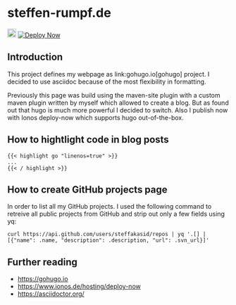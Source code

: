 # steffen-rumpf.de

[<img src="https://mirrors.creativecommons.org/presskit/buttons/88x31/svg/by-sa.svg" height="20px"/>](http://creativecommons.org/licenses/by-sa/4.0/)
[![Deploy Now](https://github.com/steffakasid/steffen-rumpf.de/actions/workflows/deploy-now.yaml/badge.svg)](https://github.com/steffakasid/steffen-rumpf.de/actions/workflows/deploy-now.yaml)

## Introduction

This project defines my webpage as link:gohugo.io[gohugo] project. I decided to use asciidoc because of the most flexibility in formatting.

Previously this page was build using the maven-site plugin with a custom maven plugin written by myself which allowed to create a blog. But as found out that hugo is much more powerful I decided to switch. Also I publish now with Ionos deploy-now which supports hugo out-of-the-box.

## How to hightlight code in blog posts

```
{{< highlight go "linenos=true" >}}
...
{{< / highlight >}}
```

## How to create GitHub projects page

In order to list all my GitHub projects. I used the following command to retreive all public projects from GitHub and strip out only a few fields using yq:

```
curl https://api.github.com/users/steffakasid/repos | yq '.[] | [{"name": .name, "description": .description, "url": .svn_url}]'
```
## Further reading

- https://gohugo.io
- https://www.ionos.de/hosting/deploy-now
- https://asciidoctor.org/